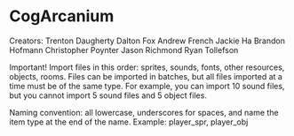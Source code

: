 # CogArcanium

Creators:
Trenton Daugherty
Dalton Fox
Andrew French
Jackie Ha
Brandon Hofmann
Christopher Poynter
Jason Richmond
Ryan Tollefson

Important! Import files in this order: sprites, sounds, fonts, other resources, objects, rooms.
Files can be imported in batches, but all files imported at a time must be of the same type. For example, you can import 10 sound files, but you cannot import 5 sound files and 5 object files. 

Naming convention: all lowercase, underscores for spaces, and name the item type at the end of the name.
Example: player_spr, player_obj

